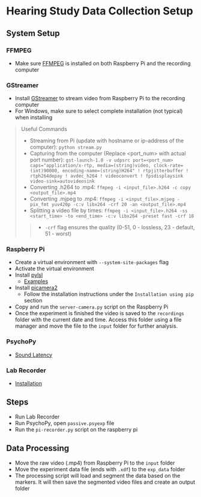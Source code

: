 # Hearing Study Data Collection Setup

## System Setup 

### FFMPEG 

- Make sure [FFMPEG](https://ffmpeg.org/) is installed on both Raspberry Pi and the recording computer

### GStreamer

- Install [GStreamer](https://gstreamer.freedesktop.org/download/) to stream video from Raspberry Pi to the recording computer
- For Windows, make sure to select complete installation (not typical) when installing
  
> Useful Commands
> - Streaming from Pi (update with hostname or ip-address of the computer): 
> ``` python stream.py ```
> - Capturing from the computer (Replace <port_num> with actual port number): 
> ``` gst-launch-1.0 -v udpsrc port=<port_num> caps="application/x-rtp, media=(string)video, clock-rate=(int)90000, encoding-name=(string)H264" ! rtpjitterbuffer ! rtph264depay ! avdec_h264 ! videoconvert ! fpsdisplaysink video-sink=autovideosink ```
> - Converting .h264 to .mp4:
> ``` ffmpeg -i <input_file>.h264 -c copy <output_file>.mp4 ```
> - Converting .mjpeg to .mp4:
> ``` ffmpeg -i <input_file>.mjpeg -pix_fmt yuv420p -c:v libx264 -crf 20 -an <output_file>.mp4 ```
> - Splitting a video file by times:
> ``` ffmpeg -i <input_file>.h264 -ss <start_time> -to <end_time> -c:v libx264 -preset fast -crf 18 ```
>> - `-crf` flag ensures the quality (0-51, 0 - lossless, 23 - default, 51 - worst) 


### Raspberry Pi 

- Create a virtual environment with `--system-site-packages` flag
- Activate the virtual environment
- Install [pylsl](https://github.com/chkothe/pylsl/tree/master)
  - [Examples](https://github.com/chkothe/pylsl/tree/master/examples)
- Install [picamera2](https://github.com/raspberrypi/picamera2)
  - Follow the installation instructions under the `Installation using pip` section
- Copy and run the `server-camera.py` script on the Raspberry Pi 
- Once the experiment is finished the video is saved to the `recordings` folder with the current date and time. Access this folder using a file manager and move the file to the `input` folder for further analysis.

### PsychoPy
- [Sound Latency](https://psychopy.org/api/sound/playback.html)
  
### Lab Recorder 
- [Installation](https://github.com/labstreaminglayer/App-LabRecorder)
  
## Steps

- Run Lab Recorder
- Run PsychoPy, open `passive.psyexp` file
- Run the `pi-recorder.py` script on the raspberry pi

## Data Processing 

- Move the raw video (.mp4) from Raspberry Pi to the `input` folder
- Move the experiment data file (ends with `.xdf`) to the `exp_data` folder
- The processing script will load and segment the data based on the markers. It will then save the segmented video files and create an output folder
